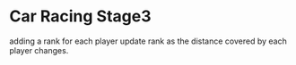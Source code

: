 # Car Racing Stage3
adding a rank for each player
update rank as the distance covered by each player changes.
